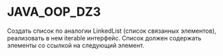 # JAVA_OOP_DZ3
Создать список по аналогии LinkedList (список связанных элементов), реализовать в нем iterable интерфейс. 
Список должен содержать элементы со ссылкой на следующий элемент.
